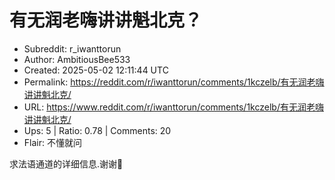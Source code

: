 # 有无润老嗨讲讲魁北克？

- Subreddit: r_iwanttorun
- Author: AmbitiousBee533
- Created: 2025-05-02 12:11:44 UTC
- Permalink: https://reddit.com/r/iwanttorun/comments/1kczelb/有无润老嗨讲讲魁北克/
- URL: https://www.reddit.com/r/iwanttorun/comments/1kczelb/有无润老嗨讲讲魁北克/
- Ups: 5 | Ratio: 0.78 | Comments: 20
- Flair: 不懂就问


求法语通道的详细信息.谢谢🙏


